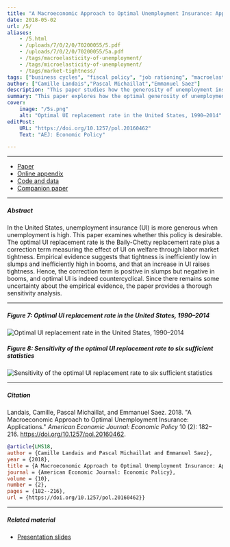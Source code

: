 ```yaml
---
title: "A Macroeconomic Approach to Optimal Unemployment Insurance: Applications" 
date: 2018-05-02
url: /5/
aliases:
    - /5.html
    - /uploads/7/0/2/0/70200055/5.pdf
    - /uploads/7/0/2/0/70200055/5a.pdf  
    - /tags/macroelasticity-of-unemployment/
    - /tags/microelasticity-of-unemployment/
    - /tags/market-tightness/
tags: ["business cycles", "fiscal policy", "job rationing", "macroelasticity", "matching model", "microelasticity", "UI extensions", "nonlinearity", "wage rigidity", "tightness gap"]
author: ["Camille Landais","Pascal Michaillat","Emmanuel Saez"]
description: "This paper studies how the generosity of unemployment insurance should vary over the business cycle in the United States. Published in AEJ Policy, 2018." 
summary: "This paper explores how the optimal generosity of unemployment insurance varies over the business cycle in the United States. It finds that the optimal replacement rate is countercyclical, just like the actual replacement rate." 
cover:
    image: "/5s.png"
    alt: "Optimal UI replacement rate in the United States, 1990–2014"
editPost:
    URL: "https://doi.org/10.1257/pol.20160462"
    Text: "AEJ: Economic Policy"

---
```


---

+ [Paper](/5.pdf)
+ [Online appendix](/5a.pdf)
+ [Code and data](https://github.com/pmichaillat/unemployment-insurance)
+ [Companion paper](/4/)

---

##### Abstract

In the United States, unemployment insurance (UI) is more generous when unemployment is high. This paper examines whether this policy is desirable. The optimal UI replacement rate is the Baily-Chetty replacement rate plus a correction term measuring the effect of UI on welfare through labor market tightness. Empirical evidence suggests that tightness is inefficiently low in slumps and inefficiently high in booms, and that an increase in UI raises tightness. Hence, the correction term is positive in slumps but negative in booms, and optimal UI is indeed countercyclical. Since there remains some uncertainty about the empirical evidence, the paper provides a thorough sensitivity analysis.

---

##### Figure 7: Optimal UI replacement rate in the United States, 1990–2014

![Optimal UI replacement rate in the United States, 1990–2014](/5a.png)

##### Figure 8: Sensitivity of the optimal UI replacement rate to six sufficient statistics

![Sensitivity of the optimal UI replacement rate to six sufficient statistics](/5b.png)

---

##### Citation

Landais, Camille, Pascal Michaillat, and Emmanuel Saez. 2018. "A Macroeconomic Approach to Optimal Unemployment Insurance: Applications." *American Economic Journal: Economic Policy* 10 (2): 182–216. https://doi.org/10.1257/pol.20160462.

```BibTeX
@article{LMS18,
author = {Camille Landais and Pascal Michaillat and Emmanuel Saez},
year = {2018},
title = {A Macroeconomic Approach to Optimal Unemployment Insurance: Applications},
journal = {American Economic Journal: Economic Policy},
volume = {10},
number = {2},
pages = {182--216},
url = {https://doi.org/10.1257/pol.20160462}}
```    

---

##### Related material

+ [Presentation slides](/4p.pdf)